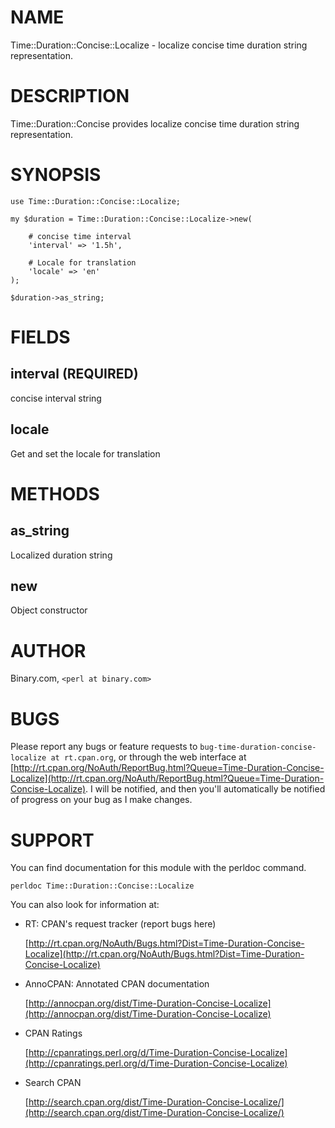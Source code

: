 # NAME

Time::Duration::Concise::Localize - localize concise time duration string representation.

# DESCRIPTION

Time::Duration::Concise provides localize concise time duration string representation.

# SYNOPSIS

    use Time::Duration::Concise::Localize;

    my $duration = Time::Duration::Concise::Localize->new(

        # concise time interval
        'interval' => '1.5h',

        # Locale for translation
        'locale' => 'en'
    );

    $duration->as_string;

# FIELDS

## interval (REQUIRED)

concise interval string

## locale

Get and set the locale for translation

# METHODS

## as\_string

Localized duration string

## new

Object constructor

# AUTHOR

Binary.com, `<perl at binary.com>`

# BUGS

Please report any bugs or feature requests to `bug-time-duration-concise-localize at rt.cpan.org`, or through
the web interface at [http://rt.cpan.org/NoAuth/ReportBug.html?Queue=Time-Duration-Concise-Localize](http://rt.cpan.org/NoAuth/ReportBug.html?Queue=Time-Duration-Concise-Localize).  I will be notified, and then you'll
automatically be notified of progress on your bug as I make changes.

# SUPPORT

You can find documentation for this module with the perldoc command.

    perldoc Time::Duration::Concise::Localize

You can also look for information at:

- RT: CPAN's request tracker (report bugs here)

    [http://rt.cpan.org/NoAuth/Bugs.html?Dist=Time-Duration-Concise-Localize](http://rt.cpan.org/NoAuth/Bugs.html?Dist=Time-Duration-Concise-Localize)

- AnnoCPAN: Annotated CPAN documentation

    [http://annocpan.org/dist/Time-Duration-Concise-Localize](http://annocpan.org/dist/Time-Duration-Concise-Localize)

- CPAN Ratings

    [http://cpanratings.perl.org/d/Time-Duration-Concise-Localize](http://cpanratings.perl.org/d/Time-Duration-Concise-Localize)

- Search CPAN

    [http://search.cpan.org/dist/Time-Duration-Concise-Localize/](http://search.cpan.org/dist/Time-Duration-Concise-Localize/)
